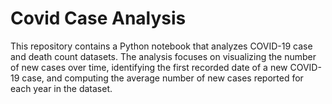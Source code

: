 # Covid Case Analysis
This repository contains a Python notebook that analyzes COVID-19 case and death count datasets. The analysis focuses on visualizing the number of new cases over time, identifying the first recorded date of a new COVID-19 case, and computing the average number of new cases reported for each year in the dataset.

